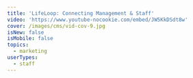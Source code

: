 ```yaml
---
title: 'LifeLoop: Connecting Management & Staff'
video: 'https://www.youtube-nocookie.com/embed/JW5KkDSdt8w'
cover: /images/cms/vid-cov-9.jpg
isNew: false
isMobile: false
topics:
  - marketing
userTypes:
  - staff
---
```

